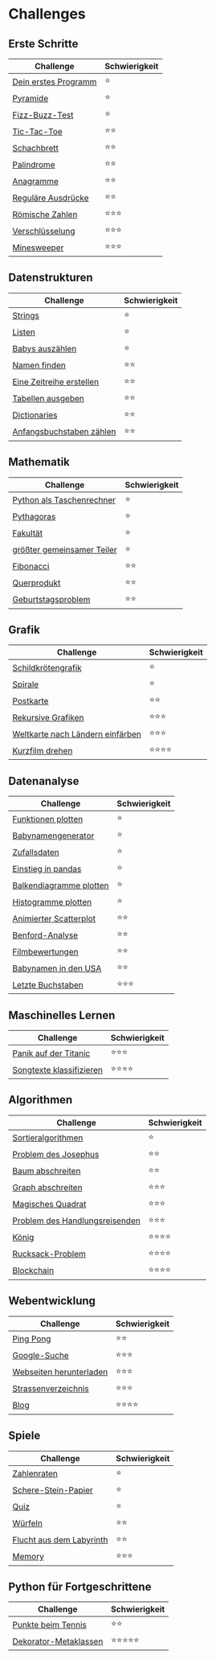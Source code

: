 
# Challenges

## Erste Schritte

| Challenge | Schwierigkeit |
|-----------|---------------|
| [Dein erstes Programm](hallo.md) | ⭐ |
| [Pyramide](pyramide.md) | ⭐ |
| [Fizz-Buzz-Test](fizzbuzz.md) | ⭐ |
| [Tic-Tac-Toe](tictac.md) | ⭐⭐ |
| [Schachbrett](schachbrett.md) | ⭐⭐ |
| [Palindrome](palindrome.md) | ⭐⭐ |
| [Anagramme](anagramme.md) | ⭐⭐ |
| [Reguläre Ausdrücke](regex.md) | ⭐⭐ |
| [Römische Zahlen](roman.md) | ⭐⭐⭐ |
| [Verschlüsselung](encrypt.md) | ⭐⭐⭐ |
| [Minesweeper](minesweeper.md) | ⭐⭐⭐ |

## Datenstrukturen

| Challenge | Schwierigkeit |
|-----------|---------------|
| [Strings](strings.md) | ⭐ |
| [Listen](listen.md) | ⭐ |
| [Babys auszählen](projekt_babynamen/babys_auszaehlen.md) | ⭐ |
| [Namen finden](projekt_babynamen/namen_finden.md) | ⭐⭐ |
| [Eine Zeitreihe erstellen](projekt_babynamen/zeitreihe.md) | ⭐⭐ |
| [Tabellen ausgeben](projekt_babynamen/tabelle_ausgeben.md) | ⭐⭐ |
| [Dictionaries](dictionaries.md) | ⭐⭐ |
| [Anfangsbuchstaben zählen](projekt_babynamen/zaehlen.md) | ⭐⭐ |

## Mathematik

| Challenge | Schwierigkeit |
|-----------|---------------|
| [Python als Taschenrechner](taschenrechner.md) | ⭐ |
| [Pythagoras](pythagoras.md) | ⭐ |
| [Fakultät](fakultaet.md) | ⭐ |
| [größter gemeinsamer Teiler](ggt.md) | ⭐ |
| [Fibonacci](fibonacci.md) | ⭐⭐ |
| [Querprodukt](querprodukt.md) | ⭐⭐ |
| [Geburtstagsproblem](geburtstage.md) | ⭐⭐ |

## Grafik

| Challenge | Schwierigkeit |
|-----------|---------------|
| [Schildkrötengrafik](schildkroete.md) | ⭐ |
| [Spirale](spiral.md) | ⭐ |
| [Postkarte](postcard.md) | ⭐⭐ |
| [Rekursive Grafiken](recursive_graph.md) | ⭐⭐⭐ |
| [Weltkarte nach Ländern einfärben](weltkarte.md) | ⭐⭐⭐ |
| [Kurzfilm drehen](movie/README.md) | ⭐⭐⭐⭐ |

## Datenanalyse

| Challenge | Schwierigkeit |
|-----------|---------------|
| [Funktionen plotten](funktionen_plotten.md) | ⭐ |
| [Babynamengenerator](babynamengenerator.md) | ⭐ |
| [Zufallsdaten](random.md) | ⭐ |
| [Einstieg in pandas](projekt_gapminder/pandas_grundlagen.md) | ⭐ |
| [Balkendiagramme plotten](projekt_gapminder/balkendiagramm.md) | ⭐ |
| [Histogramme plotten](projekt_gapminder/histogramm.md) | ⭐ |
| [Animierter Scatterplot](projekt_gapminder/long_wide_tables.md) | ⭐⭐ |
| [Benford-Analyse](benford.md) | ⭐⭐ |
| [Filmbewertungen](moviedb.md) | ⭐⭐ |
| [Babynamen in den USA](babynamen.md) | ⭐⭐ |
| [Letzte Buchstaben](letzte_buchstaben.md) | ⭐⭐⭐ |

## Maschinelles Lernen

| Challenge | Schwierigkeit |
|-----------|---------------|
| [Panik auf der Titanic](projekt_titanic/README.md) | ⭐⭐⭐ |
| [Songtexte klassifizieren](projekt_lyrics.md)  | ⭐⭐⭐⭐ |


## Algorithmen

| Challenge | Schwierigkeit |
|-----------|---------------|
| [Sortieralgorithmen](sortieralgorithmen.md) | ⭐ |
| [Problem des Josephus](josephus.md) | ⭐⭐ |
| [Baum abschreiten](tree_traversal.md) | ⭐⭐ |
| [Graph abschreiten](graph_traversal.md) | ⭐⭐⭐ |
| [Magisches Quadrat](magisches_quadrat.md) | ⭐⭐⭐ |
| [Problem des Handlungsreisenden](tsp.md) | ⭐⭐⭐ |
| [König](kings.md) | ⭐⭐⭐⭐ |
| [Rucksack-Problem](backpack_problem.md) | ⭐⭐⭐⭐ |
| [Blockchain](blockchain.md) | ⭐⭐⭐⭐ |

## Webentwicklung

| Challenge | Schwierigkeit |
|-----------|---------------|
| [Ping Pong](pingpong.md) | ⭐⭐ |
| [Google-Suche](google.md) | ⭐⭐⭐ |
| [Webseiten herunterladen](webrecherche.md) | ⭐⭐⭐ |
| [Strassenverzeichnis](strassenverzeichnis/website.md) | ⭐⭐⭐ |
| [Blog](blog.md) | ⭐⭐⭐⭐ |


## Spiele

| Challenge | Schwierigkeit |
|-----------|---------------|
| [Zahlenraten](zahlenraten.md) | ⭐ |
| [Schere-Stein-Papier](schere_stein_papier.md) | ⭐ |
| [Quiz](quiz.md) | ⭐ |
| [Würfeln](wuerfel.md) | ⭐⭐ |
| [Flucht aus dem Labyrinth](labyrinth.md) | ⭐⭐ |
| [Memory](memory.md) | ⭐⭐⭐ |

## Python für Fortgeschrittene

| Challenge | Schwierigkeit |
|-----------|---------------|
| [Punkte beim Tennis](tennis.md) | ⭐⭐ |
| [Dekorator-Metaklassen](metaclass.md) | ⭐⭐⭐⭐⭐ |
